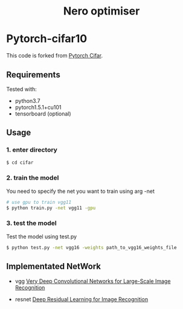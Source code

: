 <h1 align="center">
Nero optimiser
</h1>

# Pytorch-cifar10

This code is forked from [Pytorch Cifar](https://github.com/weiaicunzai/pytorch-cifar100).

## Requirements

Tested with:
- python3.7
- pytorch1.5.1+cu101
- tensorboard (optional)

## Usage

### 1. enter directory
```bash
$ cd cifar
```

### 2. train the model
You need to specify the net you want to train using arg -net

```bash
# use gpu to train vgg11
$ python train.py -net vgg11 -gpu
```

### 3. test the model
Test the model using test.py
```bash
$ python test.py -net vgg16 -weights path_to_vgg16_weights_file
```

## Implementated NetWork

- vgg [Very Deep Convolutional Networks for Large-Scale Image Recognition](https://arxiv.org/abs/1409.1556v6)

- resnet [Deep Residual Learning for Image Recognition](https://arxiv.org/abs/1512.03385v1)




